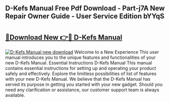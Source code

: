 ## D-Kefs Manual Free Pdf Download - Part-j7A New Repair Owner Guide - User Service Edition bYYqS

# <h2><a href="http://bc26840.oget.top/?id=D-Kefs+Manual">🔗Download New 👉🔴 D-Kefs Manual</a></h2>

[![D-Kefs Manual new download](https://i.imgur.com/5g1atiW.png)](http://bc26840.oget.top/?id=D-Kefs+Manual)
Welcome to a New Experience This user manual introduces you to the unique features and functionalities of your new D-Kefs Manual. Essential Instructions D-Kefs Manual This manual contains essential instructions for setting up and operating your product safely and effectively. Explore the limitless possibilities of list of features with your new D-Kefs Manual. We believe that the D-Kefs Manual has served its purpose in getting you started with your new gadget. Should you need any clarification or assistance, our customer support team is always available.
